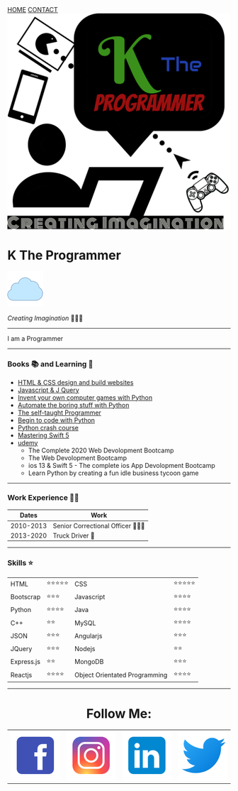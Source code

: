 <!DOCTYPE html>
<html lang="en">
<head>
    <meta charset="UTF-8">
    <meta name="viewport" content="width=device-width, initial-scale=1.0">
    <title>K The Programmer</title>
    <link rel="stylesheet" type="text/css" href="style.css">
    <link rel="icon" href="images/favicon.ico">
</head>
<body>
    <div class="nav">
        <a href="PersonalSite.html">HOME</a>
        <a href="Contact.html">CONTACT</a>
    </div>
<div class="top-container">
    <img src="images/creating.png" alt="K The Programmer Pic">
     <h1><span class="K">K </span><span class="The">The </span><span class="Programmer">Programmer</span></h1>       
<!--     <img class="cloud1" src="images/cloud.png" alt="Cloud">
    <img class="cloud2" src="images/cloud.png" alt="Cloud"> -->
    <img class="cloud3" src="images/cloud.png" alt="Cloud">
    <p><em>Creating Imagination </em>👨🏾‍💻</p>
    <hr>
    <p>I am a Programmer</p>
    <hr>
</div>
<div class="">    
    <h3>Books 📚 and Learning 🤔</h3>
    <ul>
        <li><a href="https://www.amazon.com/HTML-CSS-Design-Build-Websites/dp/1118008189/ref=sr_1_4?crid=1CLUJV7N0GGUM&dchild=1&keywords=html+and+css&qid=1595621730&sprefix=html%2Caps%2C183&sr=8-4">HTML & CSS design and build websites</a></li>
        <li><a href="https://www.amazon.com/JavaScript-JQuery-Interactive-Front-End-Development/dp/1118531647/ref=pd_sbs_14_2/138-6393569-5331657?_encoding=UTF8&pd_rd_i=1118531647&pd_rd_r=27a0308c-4994-4067-af7d-9d7fe856437e&pd_rd_w=iMioF&pd_rd_wg=UpYQk&pf_rd_p=bdc67ba8-ab69-42ee-b8d8-8f5336b36a83&pf_rd_r=FZFAC70313N9GR1K66W7&psc=1&refRID=FZFAC70313N9GR1K66W7">Javascript & J Query</a></li>
        <li><a href="https://www.amazon.com/Invent-Your-Computer-Games-Python/dp/1593277954/ref=sr_1_2?crid=3LAUT24II2UYM&dchild=1&keywords=invent+your+own+computer+games+with+python&qid=1595622150&s=books&sprefix=invent%2Cstripbooks%2C367&sr=1-2">Invent your own computer games with Python</a></li>
        <li><a href="https://www.amazon.com/Automate-Boring-Stuff-Python-Programming/dp/1593275994/ref=sr_1_3?crid=18SMGC8D2CQ3G&dchild=1&keywords=automate+the+boring+stuff+with+python&qid=1595622275&s=books&sprefix=auto%2Cstripbooks%2C702&sr=1-3">Automate the boring stuff with Python</a></li>
        <li><a href="https://www.amazon.com/Self-Taught-Programmer-Definitive-Programming-Professionally/dp/0999685902/ref=sr_1_2?crid=23VLGU3JDMUX9&dchild=1&keywords=the+self+taught+programmer&qid=1595622768&s=books&sprefix=the+self+%2Cstripbooks%2C186&sr=1-2">The self-taught Programmer</a></li>
        <li><a href="https://www.amazon.com/Begin-Code-Python-Rob-Miles/dp/1509304525/ref=sr_1_2?crid=11YX53AH4TR21&dchild=1&keywords=begin+to+code+with+python&qid=1595622873&s=books&sprefix=begin+to+%2Cstripbooks%2C180&sr=1-2">Begin to code with Python</a></li>
        <li><a href="https://www.amazon.com/Python-Crash-Course-2nd-Edition/dp/1593279280/ref=sr_1_3?crid=28ES73L0ZBTGF&dchild=1&keywords=python+crash+course&qid=1595622945&s=books&sprefix=python+cr%2Cstripbooks%2C185&sr=1-3">Python crash course</a></li>
        <li><a href="https://www.amazon.com/Mastering-Swift-latest-programming-language/dp/1789139864/ref=sr_1_2_sspa?crid=2KTQRXJQITMMV&dchild=1&keywords=mastering+swift+5&qid=1595623086&s=books&sprefix=mastering+swift%2Cstripbooks%2C179&sr=1-2-spons&psc=1&spLa=ZW5jcnlwdGVkUXVhbGlmaWVyPUFJV0tFN09RNzlCU0UmZW5jcnlwdGVkSWQ9QTAzMTc3NzhPTjJVRkdLMjRJQlYmZW5jcnlwdGVkQWRJZD1BMDg5NDk0MTJDRTZQVEE0SzVZTjYmd2lkZ2V0TmFtZT1zcF9hdGYmYWN0aW9uPWNsaWNrUmVkaXJlY3QmZG9Ob3RMb2dDbGljaz10cnVl">Mastering Swift 5</a></li>
        <li><a href="https://www.udemy.com/">udemy</a>
            <ul>
                <li>The Complete 2020 Web Devolopment Bootcamp</li>
                <li>The Web Devolopment Bootcamp</li>
                <li>ios 13 & Swift 5 - The complete ios App Devolopment Bootcamp</li>
                <li>Learn Python by creating a fun idle business tycoon game</li>
            </ul>
        </li>
    </ul>
    <hr>
    <h3>Work Experience 👷🏾</h3>
    <table>
        <thead>
            <tr>
                <th>Dates</th>
                <th>Work</th>
            </tr>
        </thead>
        <tbody>
            <tr>
                <td>2010-2013</td>
                <td>Senior Correctional Officer 👮🏾‍♂️</td>
            </tr>
            <tr>
                <td>2013-2020</td>
                <td>Truck Driver 🚛</td>
            </tr>    
        </tbody>
    </table>
</div>
<div class="">
<hr>
<h3>Skills ⭐️</h3>
    <table cellspacing="10">
        <tbody>
            <tr>
                <td>HTML</td>
                <td>⭐️⭐️⭐️⭐️⭐️</td>
                <td>CSS</td>
                <td>⭐️⭐️⭐️⭐️⭐️</td>
            </tr>
            <tr>
                <td>Bootscrap</td>
                <td>⭐️⭐️⭐️</td>
                <td>Javascript</td>
                <td>⭐️⭐️⭐️⭐️</td>
            </tr>
            <tr>
                <td>Python</td>
                <td>⭐️⭐️⭐️⭐️</td>
                <td>Java</td>
                <td>⭐️⭐️⭐️⭐️</td>
            </tr>
            <tr>
                <td>C++</td>
                <td>⭐️⭐️</td>
                <td>MySQL</td>
                <td>⭐️⭐️⭐️⭐️</td>
            </tr>
            <tr>
                <td>JSON</td>
                <td>⭐️⭐️⭐</td>
                <td>Angularjs</td>
                <td>⭐️⭐️⭐️</td>
            </tr>
            <tr>
                <td>JQuery</td>
                <td>⭐️⭐️⭐️</td>
                <td>Nodejs</td>
                <td>⭐️⭐️</td>
            </tr>
            <tr>
                <td>Express.js</td>
                <td>⭐️⭐️</td>
                <td>MongoDB</td>
                <td>⭐️⭐️⭐️</td>
            </tr>
            <tr>
                <td>Reactjs</td>
                <td>⭐️⭐️⭐️⭐️</td>
                <td>Object Orientated Programming</td>
                <td>⭐️⭐️⭐️⭐️</td>
            </tr>                
        </tbody>
    </table>
    </div>
    <hr id="iconspace">
    <center>
        <h1 id="kevio">Follow Me:</h1>
        <table>
            <tr>
                <td><a href="https://www.facebook.com/mikeviomcclellan"><img class="icon" src="images/facebook.png" alt="facebookLogo"></a></td>
                <td><a href="https://www.instagram.com/y0ungkizzy/"><img class="icon" src="images/instagram.png" alt="instagramLogo"></a></td>
                <td><a href="https://www.linkedin.com/in/mikevio-mcclellan-0504a865"><img class="icon" src="images/linkedin.png" alt="linkedinLogo"></a></td>
                <td><a href="https://twitter.com/y0ungkizzy"><img class="icon" src="images/twitter.png" alt="twitterLogo"></a></td>
            </tr>
        </table>
    </center>
</body>
</html>
